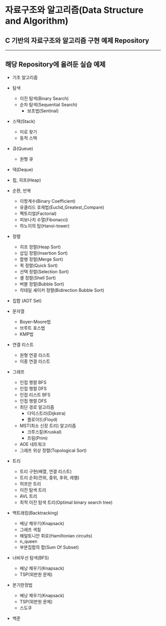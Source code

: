 # 자료구조와 알고리즘(Data Structure and Algorithm)
## C 기반의 자료구조와 알고리즘 구현 예제 Repository

-----------------------------
## 해당 Repository에 올려둔 실습 예제

- 기초 알고리즘

- 탐색
	* 이진 탐색(Binary Search)
	* 순차 탐색(Sequential Search)
		+ 보초법(Sentinal)

- 스택(Stack)
	* 미로 찾기
	* 동적 스택
- 큐(Queue)
	* 원형 큐
- 덱(Deque)
- 힙, 히프(Heap)

- 순환, 반복
	* 이항계수(Binary Coefficient)
	* 유클리드 호제법(Euclid_Greatest_Compare)
	* 팩토리얼(Factorial)
	* 피보나치 수열(Fibonacci)
	* 하노이의 탑(Hanoi-tower)

- 정렬
	* 히프 정렬(Heap Sort)
	* 삽입 정렬(Insertion Sort)
	* 합병 정렬(Merge Sort)
	* 퀵 정렬(Quick Sort)
	* 선택 정렬(Selection Sort)
	* 셸 정렬(Shell Sort)
	* 버블 정렬(Bubble Sort)
	* 칵테일 셰이커 정렬(Bidirection Bubble Sort)

- 집합 (ADT Set)

- 문자열
	* Boyer-Moore법
	* 브루트 포스법
	* KMP법

- 연결 리스트
	* 원형 연결 리스트
	* 이중 연결 리스트

- 그래프
	* 인접 행렬 BFS
	* 인접 행렬 DFS
	* 인접 리스트 BFS
	* 인접 행렬 DFS
	* 최단 경로 알고리즘
		+ 다익스트라(Dijkstra) 
		+ 플로이드(Floyd)
	* MST(최소 신장 트리) 알고리즘
		+ 크루스칼(Kruskal) 
		+ 프림(Prim)
	* AOE 네트워크
	* 그래프 위상 정렬(Topological Sort)

- 트리
	* 트리 구현(배열, 연결 리스트)
	* 트리 순회(전위, 중위, 후위, 레벨)
	* 허프만 트리
	* 이진 탐색 트리
	* AVL 트리
	* 최적 이진 탐색 트리(Optimal binary search tree)

- 백트래킹(Backtracking)
	* 배낭 채우기(Knapsack)
	* 그래프 색칠
	* 해밀토니안 회로(Hamiltonian circuits)
	* n_queen
	* 부분집합의 합(Sum Of Subset)

- 너비우선 탐색(BFS)
	* 배낭 채우기(Knapsack)
	* TSP(외판원 문제)

- 분기한정법
	* 배낭 채우기(Knapsack)
	* TSP(외판원 문제)
	* 스도쿠

- 백준


